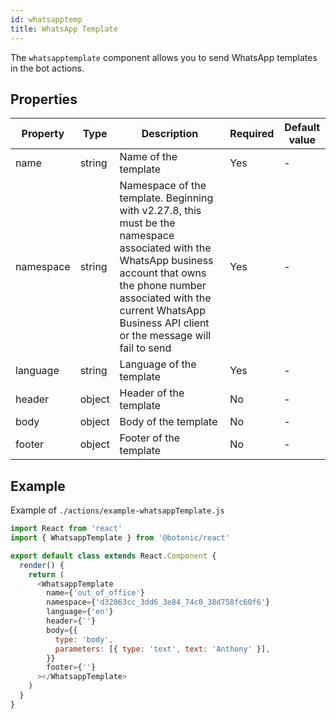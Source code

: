 ```yaml
---
id: whatsapptemp
title: WhatsApp Template
---
```


The `whatsapptemplate` component allows you to send WhatsApp templates in the bot actions.

## Properties

| Property  | Type   | Description                                                                                                                                                                                                                                      | Required | Default value |
|-----------|--------|--------------------------------------------------------------------------------------------------------------------------------------------------------------------------------------------------------------------------------------------------|----------|---------------|
| name      | string | Name of the template                                                                                                                                                                                                                             | Yes      | -             |
| namespace | string | Namespace of the template. Beginning with v2.27.8, this must be the namespace associated with the WhatsApp business account that owns the phone number associated with the current WhatsApp Business API client or the message will fail to send | Yes      | -             |
| language  | string | Language of the template                                                                                                                                                                                                                         | Yes      | -             |
| header    | object | Header of the template                                                                                                                                                                                                                           | No       | -             |
| body      | object | Body of the template                                                                                                                                                                                                                             | No       | -             |
| footer    | object | Footer of the template                                                                                                                                                                                                                           | No       | -             |

## Example

Example of `./actions/example-whatsappTemplate.js` 

```javascript
import React from 'react'
import { WhatsappTemplate } from '@botonic/react'

export default class extends React.Component {
  render() {
    return (
      <WhatsappTemplate
        name={'out_of_office'}
        namespace={'d32863cc_3dd6_3e84_74c0_38d758fc60f6'}
        language={'en'}
        header={''}
        body={{
          type: 'body',
          parameters: [{ type: 'text', text: 'Anthony' }],
        }}
        footer={''}
      ></WhatsappTemplate>
    )
  }
}
```

